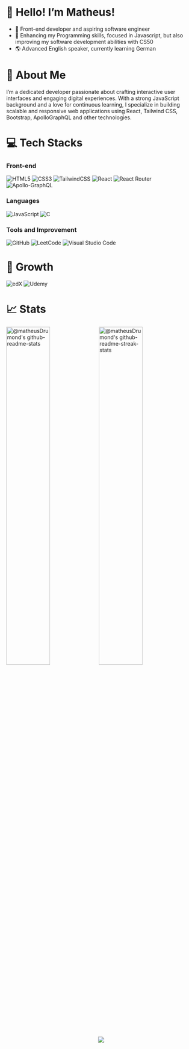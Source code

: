 # 👋 Hello! I’m Matheus!

- 🔭 Front-end developer and aspiring software engineer
- 🌱 Enhancing my Programming skills, focused in Javascript, but also improving my software development abilities with CS50
- 🌎 Advanced English speaker, currently learning German

# 🚀 About Me
I’m a dedicated  developer passionate about crafting interactive user interfaces and engaging digital experiences. With a strong JavaScript background and a love for continuous learning, I specialize in building scalable and responsive web applications using React, Tailwind CSS, Bootstrap, ApolloGraphQL and other technologies.

# 💻 Tech Stacks

### Front-end
![HTML5](https://img.shields.io/badge/html5-%23E34F26.svg?style=for-the-badge&logo=html5&logoColor=white)
![CSS3](https://img.shields.io/badge/css3-%231572B6.svg?style=for-the-badge&logo=css3&logoColor=white)
![TailwindCSS](https://img.shields.io/badge/tailwindcss-%2338B2AC.svg?style=for-the-badge&logo=tailwind-css&logoColor=white)
![React](https://img.shields.io/badge/react-%2320232a.svg?style=for-the-badge&logo=react&logoColor=%2361DAFB)
![React Router](https://img.shields.io/badge/React_Router-CA4245?style=for-the-badge&logo=react-router&logoColor=white)
![Apollo-GraphQL](https://img.shields.io/badge/-ApolloGraphQL-311C87?style=for-the-badge&logo=apollo-graphql)

### Languages
![JavaScript](https://img.shields.io/badge/javascript-%23323330.svg?style=for-the-badge&logo=javascript&logoColor=%23F7DF1E)
![C](https://img.shields.io/badge/c-%2300599C.svg?style=for-the-badge&logo=c&logoColor=white)

### Tools and Improvement
![GitHub](https://img.shields.io/badge/github-%23121011.svg?style=for-the-badge&logo=github&logoColor=white)
![LeetCode](https://img.shields.io/badge/LeetCode-000000?style=for-the-badge&logo=LeetCode&logoColor=#d16c06)
![Visual Studio Code](https://img.shields.io/badge/Visual%20Studio%20Code-0078d7.svg?style=for-the-badge&logo=visual-studio-code&logoColor=white)

# 📖 Growth
![edX](https://img.shields.io/badge/edX-%2302262B.svg?style=for-the-badge&logo=edX&logoColor=white)
![Udemy](https://img.shields.io/badge/Udemy-A435F0?style=for-the-badge&logo=Udemy&logoColor=white)

# 📈 Stats

<p align="center">

<a href="https://github.com/matheusDrumond?tab=repositories"><img src="https://github-readme-stats-one-bice.vercel.app/api?username=matheusDrumond&theme=tokyonight&show_icons=true&count_private=true&hide_border=true&role=OWNER,ORGANIZATION_MEMBER,COLLABORATOR"  width="48%" alt="@matheusDrumond's github-readme-stats"/></a>
<a href="https://github.com/Ash3550879?tab=stars"><img src="https://github-readme-streak-stats.herokuapp.com?user=matheusDrumond&theme=tokyonight&hide_border=true&date_format=M%20j%5B%2C%20Y%5D"  width="48%" alt="@matheusDrumond's github-readme-streak-stats"/></a>

</p>

<p align="center">
  <img src="https://capsule-render.vercel.app/api?type=waving&color=gradient&height=65&section=footer"/>
</p>
